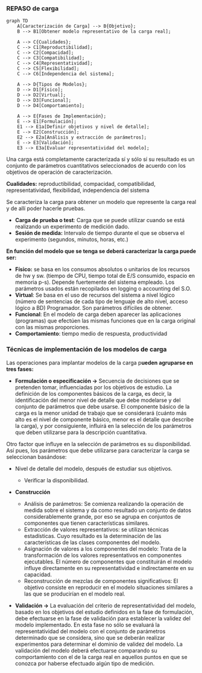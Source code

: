 ### REPASO de carga

```mermaid
graph TD
    A[Caracterización de Carga] --> B{Objetivo};
    B --> B1[Obtener modelo representativo de la carga real];
    
    A --> C{Cualidades};
    C --> C1[Reproductibilidad];
    C --> C2[Compacidad];
    C --> C3[Compatibilidad];
    C --> C4[Representatividad];
    C --> C5[Flexibilidad];
    C --> C6[Independencia del sistema];
    
    A --> D{Tipos de Modelos};
    D --> D1[Físico];
    D --> D2[Virtual];
    D --> D3[Funcional];
    D --> D4[Comportamiento];

    A --> E{Fases de Implementación};
    E --> E1[Formulación];
    E1 --> E1a[Definir objetivos y nivel de detalle];
    E --> E2[Construcción];
    E2 --> E2a[Análisis y extracción de parámetros];
    E --> E3[Validación];
    E3 --> E3a[Evaluar representatividad del modelo];
```

Una carga está completamente caracterizada sí y sólo sí su resultado es un conjunto de parámetros cuantitativos seleccionados de acuerdo con los objetivos de operación de caracterización.

**Cualidades:** reproductibilidad, compacidad, compatibilidad, representatividad, flexibilidad, independencia del sistema

Se caracteriza la carga para obtener un modelo que represente la carga real y de allí poder hacerle pruebas.

* **Carga de prueba o test**: Carga que se puede utilizar cuando se está realizando un experimento de medición dado.  
* **Sesión de medida:** Intervalo de tiempo durante el que se observa el experimento (segundos, minutos, horas, etc.)

**En función del modelo que se tenga se deberá caracterizar la carga puede ser:**

* **Físico:** se basa en los consumos absolutos o unitarios de los recursos de hw y sw. (tiempo de CPU, tiempo total de E/S consumido, espacio en memoria p-s). Depende fuertemente del sistema empleado. Los parámetros usados están recopilados en logging o accounting del S.O.  
* **Virtual**: Se basa en el uso de recursos del sistema a nivel lógico (número de sentencias de cada tipo de lenguaje de alto nivel, acceso lógico a BD) Programador. Son parámetros difíciles de obtener.  
* **Funcional**: En el modelo de carga deben aparecer las aplicaciones (programas) que efectúen las mismas funciones que en la carga original con las mismas proporciones.  
* **Comportamiento**: tiempo medio de respuesta, productividad

### Técnicas de implementación de los modelos de carga

Las operaciones para implantar modelos de la carga p**ueden agruparse en tres fases:**

* **Formulación o especificación →** Secuencia de decisiones que se pretenden tomar, influenciadas por los objetivos de estudio. La definición de los componentes básicos de la carga, es decir, la identificación del menor nivel de detalle que debe modelarse y del conjunto de parámetros que debe usarse. El componente básico de la carga es la menor unidad de trabajo que se considerará (cuánto más alto es el nivel de componente básico, menor es el detalle que describe la carga), y por consiguiente, influirá en la selección de los parámetros que deben utilizarse para la descripción cuantitativa. 

Otro factor que influye en la selección de parámetros es su disponibilidad. Así pues, los parámetros que debe utilizarse para caracterizar la carga se seleccionan basándose:

* Nivel de detalle del modelo, después de estudiar sus objetivos.  
  * Verificar la disponibilidad.

* **Construcción**  
  * Análisis de parámetros: Se comienza realizando la operación de medida sobre el sistema y da como resultado un conjunto de datos considerablemente grande, por eso se agrupa en conjuntos de componentes que tienen características similares.  
  * Extracción de valores representativos: se utilizan técnicas estadísticas. Cuyo resultado es la determinación de las características de las clases componentes del modelo.  
  * Asignación de valores a los componentes del modelo: Trata de la transformación de los valores representativos en componentes ejecutables. El número de componentes que constituirán el modelo influye directamente en su representatividad e indirectamente en su capacidad.  
  * Reconstrucción de mezclas de componentes significativos: El objetivo consiste en reproducir en el modelo situaciones similares a las que se producirían en el modelo real.

* **Validación →** La evaluación del criterio de representatividad del modelo, basado en los objetivos del estudio definidos en la fase de formulación, debe efectuarse en la fase de validación para establecer la validez del modelo implementado. En esta fase no sólo se evaluará la representatividad del modelo con el conjunto de parámetros determinado que se considera, sino que se deberán realizar experimentos para determinar el dominio de validez del modelo. La validación del modelo deberá efectuarse comparando su comportamiento con el de la carga real en aquellos puntos en que se conozca por haberse efectuado algún tipo de medición. 